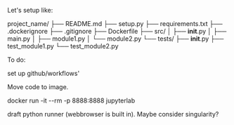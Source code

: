 Let's setup like:

project_name/
├── README.md
├── setup.py
├── requirements.txt
├── .dockerignore
├── .gitignore
├── Dockerfile
├── src/
│   ├── __init__.py
│   ├── main.py
│   ├── module1.py
│   └── module2.py
└── tests/
    ├── __init__.py
    ├── test_module1.py
    └── test_module2.py


To do:

set up github/workflows'


Move code to image.


docker run -it --rm -p 8888:8888 jupyterlab

draft python runner (webbrowser is built in). Maybe consider singularity?



